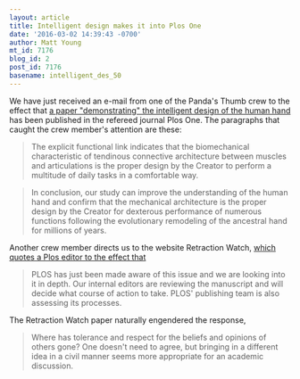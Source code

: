 ```yaml
---
layout: article
title: Intelligent design makes it into Plos One
date: '2016-03-02 14:39:43 -0700'
author: Matt Young
mt_id: 7176
blog_id: 2
post_id: 7176
basename: intelligent_des_50
---
```

We have just received an e-mail from one of the Panda's Thumb crew to the effect that [a paper "demonstrating" the intelligent design of the human hand](http://journals.plos.org/plosone/article?id=10.1371/journal.pone.0146193) has been published in the refereed journal Plos One. The paragraphs that caught the crew member's attention are these:


> The explicit functional link indicates that the
> biomechanical characteristic of tendinous connective architecture between
> muscles and articulations is the proper design by the Creator to perform a
> multitude of daily tasks in a comfortable way.


> In conclusion, our study can improve the understanding of the human
> hand and confirm that the mechanical architecture is the proper design by
> the Creator for dexterous performance of numerous functions following the
> evolutionary remodeling of the ancestral hand for millions of years.

Another crew member directs us to the website Retraction Watch, [which quotes a Plos editor to the effect that](http://retractionwatch.com/2016/03/02/hands-are-the-proper-design-by-the-creator-plos-one-paper-suggests/)


> PLOS has just been made aware of this issue and we are looking into it in depth. Our internal editors are reviewing the manuscript and will decide what course of action to take. PLOS' publishing team is also assessing its processes.

The Retraction Watch paper naturally engendered the response,


> Where has tolerance and respect for the beliefs and opinions of others gone? One doesn't need to agree, but bringing in a different idea in a civil manner seems more appropriate for an academic discussion.
